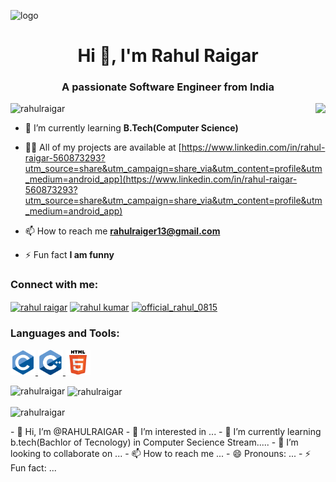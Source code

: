 ![logo]()<h1 align="center">Hi 👋, I'm Rahul Raigar</h1>
<h3 align="center">A passionate Software Engineer from India</h3>
<img align="right" ali="codingwidth="400" src="https://www.google.com/url?sa=i&url=https%3A%2F%2Ficonscout.com%2Flottie-animations%2Ffront-end-developer&psig=AOvVaw2ATnDtnNsUaXGZ31YUOoEt&ust=1729842111626000&source=images&cd=vfe&opi=89978449&ved=0CBMQjRxqFwoTCIifkKfCpokDFQAAAAAdAAAAABAK">
<p align="left"> <img src="https://komarev.com/ghpvc/?username=rahulraigar&label=Profile%20views&color=0e75b6&style=flat" alt="rahulraigar" /> </p>

- 🌱 I’m currently learning **B.Tech(Computer Science)**

- 👨‍💻 All of my projects are available at [https://www.linkedin.com/in/rahul-raigar-560873293?utm_source=share&utm_campaign=share_via&utm_content=profile&utm_medium=android_app](https://www.linkedin.com/in/rahul-raigar-560873293?utm_source=share&utm_campaign=share_via&utm_content=profile&utm_medium=android_app)

- 📫 How to reach me **rahulraiger13@gmail.com**

- ⚡ Fun fact **I am funny**

<h3 align="left">Connect with me:</h3>
<p align="left">
<a href="https://linkedin.com/in/rahul raigar" target="blank"><img align="center" src="https://raw.githubusercontent.com/rahuldkjain/github-profile-readme-generator/master/src/images/icons/Social/linked-in-alt.svg" alt="rahul raigar" height="30" width="40" /></a>
<a href="https://fb.com/rahul kumar" target="blank"><img align="center" src="https://raw.githubusercontent.com/rahuldkjain/github-profile-readme-generator/master/src/images/icons/Social/facebook.svg" alt="rahul kumar" height="30" width="40" /></a>
<a href="https://instagram.com/official_rahul_0815" target="blank"><img align="center" src="https://raw.githubusercontent.com/rahuldkjain/github-profile-readme-generator/master/src/images/icons/Social/instagram.svg" alt="official_rahul_0815" height="30" width="40" /></a>
</p>

<h3 align="left">Languages and Tools:</h3>
<p align="left"> <a href="https://www.cprogramming.com/" target="_blank" rel="noreferrer"> <img src="https://raw.githubusercontent.com/devicons/devicon/master/icons/c/c-original.svg" alt="c" width="40" height="40"/> </a> <a href="https://www.w3schools.com/cpp/" target="_blank" rel="noreferrer"> <img src="https://raw.githubusercontent.com/devicons/devicon/master/icons/cplusplus/cplusplus-original.svg" alt="cplusplus" width="40" height="40"/> </a> <a href="https://www.w3.org/html/" target="_blank" rel="noreferrer"> <img src="https://raw.githubusercontent.com/devicons/devicon/master/icons/html5/html5-original-wordmark.svg" alt="html5" width="40" height="40"/> </a> </p>

<p><img align="left" src="https://github-readme-stats.vercel.app/api/top-langs?username=rahulraigar&show_icons=true&locale=en&layout=compact" alt="rahulraigar" /></p>

<p>&nbsp;<img align="center" src="https://github-readme-stats.vercel.app/api?username=rahulraigar&show_icons=true&locale=en" alt="rahulraigar" /></p>

<p><img align="center" src="https://github-readme-streak-stats.herokuapp.com/?user=rahulraigar&" alt="rahulraigar" /></p>
- 👋 Hi, I’m @RAHULRAIGAR
- 👀 I’m interested in ...
- 🌱 I’m currently learning b.tech(Bachlor of Tecnology) in Computer Secience Stream.....
- 💞️ I’m looking to collaborate on ...
- 📫 How to reach me ...
- 😄 Pronouns: ...
- ⚡ Fun fact: ...

<!---
RAHULRAIGAR/RAHULRAIGAR is a ✨ special ✨ repository because its `README.md` (this file) appears on your GitHub profile.
You can click the Preview link to take a look at your changes.
--->
